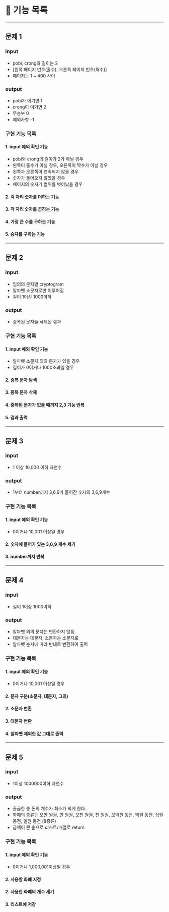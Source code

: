 #  📑 기능 목록

-----
## 문제 1

### input
- pobi, crong의 길이는 2
- [왼쪽 페이지 번호(홀수), 오른쪽 페이지 번호(짝수)]
- 페이지는 1 ~ 400 사이

### output
- pobi가 이기면 1
- crong이 이기면 2
- 무승부 0
- 예외사항 -1

### 구현 기능 목록
#### 1. input 예외 확인 기능
- pobi와 crong의 길이가 2가 아닐 경우
- 왼쪽이 홀수가 아닐 경우, 오른쪽이 짝수가 아닐 경우
- 왼쪽과 오른쪽이 연속되지 않을 경우
- 숫자가 들어오지 않았을 경우
- 페이지의 숫자가 범위를 벗어났을 경우

#### 2. 각 자리 숫자를 더하는 기능
#### 3. 각 자리 숫자를 곱하는 기능
#### 4. 가장 큰 수를 구하는 기능
#### 5. 승자를 구하는 기능

-----
## 문제 2

### input
- 임의의 문자열 cryptogram
- 알파벳 소문자로만 이루어짐
- 길이 1이상 1000이하

### output
- 중복된 문자들 삭제된 결과

### 구현 기능 목록
#### 1. input 예외 확인 기능
- 알파벳 소문자 외의 문자가 있을 경우
- 길이가 0이거나 1000초과일 경우

#### 2. 중복 문자 탐색
#### 3. 중복 문자 삭제
#### 4. 중복된 문자가 없을 때까지 2,3 기능 반복
#### 5. 결과 출력

-----
## 문제 3

### input
- 1 이상 10,000 이하 자연수

### output
- 1부터 number까지 3,6,9가 들어간 숫자의 3,6,9개수

### 구현 기능 목록
#### 1. input 예외 확인 기능
- 0이거나 10,001 이상일 경우

#### 2. 숫자에 들어가 있는 3,6,9 개수 세기
#### 3. number까지 반복

-----
## 문제 4

### input
- 길이 1이상 1000이하

### output
- 알파벳 외의 문자는 변환하지 않음
- 대문자는 대문자, 소문자는 소문자로
- 알파벳 순서에 따라 반대로 변환하여 출력

### 구현 기능 목록
#### 1. input 예외 확인 기능
- 0이거나 10,001 이상일 경우

#### 2. 문자 구분(소문자, 대문자, 그외)
#### 2. 소문자 변환
#### 3. 대문자 변환
#### 4. 알파벳 제외한 값 그대로 출력

-----
## 문제 5

### input
- 1이상 1000000이하 자연수

### output
- 출금한 총 돈의 개수가 최소가 되게 한다.
- 화폐의 종류는 오만 원권, 만 원권, 오천 원권, 천 원권, 오백원 동전, 백원 동전, 십원 동전, 일원 동전 (8종류)
- 금액이 큰 순으로 리스트/배열로 return

### 구현 기능 목록
#### 1. input 예외 확인 기능
- 0이거나 1,000,001이상일 경우

#### 2. 사용할 화폐 지정
#### 2. 사용한 화폐의 개수 세기
#### 3. 리스트에 저장